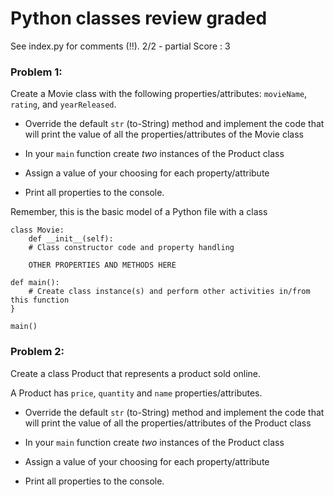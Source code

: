 # Python classes review graded
See index.py for comments (!!). 2/2 - partial Score : 3 
### Problem 1:
Create a Movie class with the following properties/attributes: ```movieName```, ```rating```, and ```yearReleased```. 
* Override the default ```str``` (to-String) method and implement the code that will print the value of all the properties/attributes of the Movie class

* In your ```main``` function create *two* instances of the Product class
* Assign a value of your choosing for each property/attribute
* Print all properties to the console.

Remember, this is the basic model of a Python file with a class
```
class Movie:
	def __init__(self):
	# Class constructor code and property handling

	OTHER PROPERTIES AND METHODS HERE

def main():
	# Create class instance(s) and perform other activities in/from this function
}

main()
```

### Problem 2:
Create a class Product that represents a product sold online. 

A Product has ```price```, ```quantity``` and ```name``` properties/attributes. 
* Override the default ```str``` (to-String) method and implement the code that will print the value of all the properties/attributes of the Product class

* In your ```main``` function create *two* instances of the Product class
* Assign a value of your choosing for each property/attribute
* Print all properties to the console.

